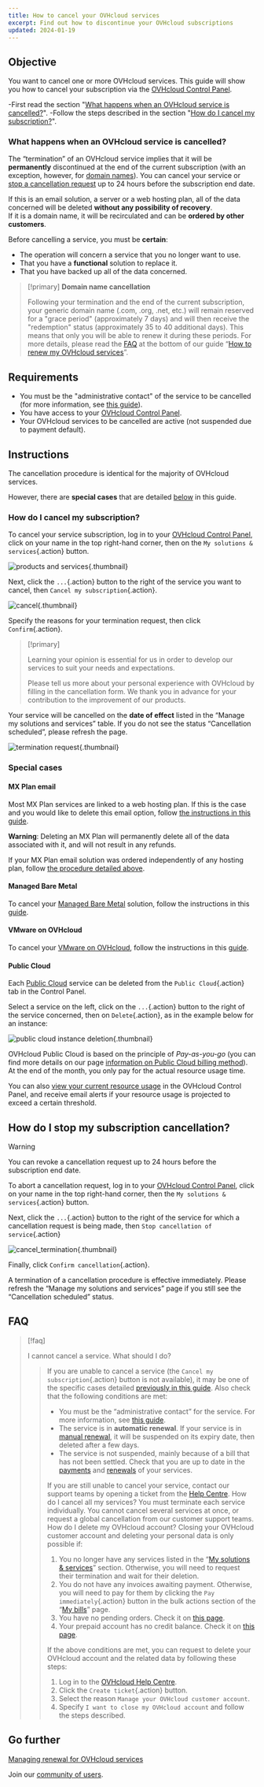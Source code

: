 ```yaml
---
title: How to cancel your OVHcloud services
excerpt: Find out how to discontinue your OVHcloud subscriptions
updated: 2024-01-19
---
```


## Objective

You want to cancel one or more OVHcloud services. This guide will show you how to cancel your subscription via the [OVHcloud Control Panel](https://ca.ovh.com/auth/?action=gotomanager&from=https://www.ovh.com.au/&ovhSubsidiary=au).

-First read the section "[What happens when an OVHcloud service is cancelled?](#consequences)".
-Follow the steps described in the section "[How do I cancel my subscription?](#terminate)".

### What happens when an OVHcloud service is cancelled? <a name="consequences"></a>

The “termination” of an OVHcloud service implies that it will be **permanently** discontinued at the end of the current subscription (with an exception, however, for [domain names](#domain)).
You can cancel your service or [stop a cancellation request](#cancel) up to 24 hours before the subscription end date.

If this is an email solution, a server or a web hosting plan, all of the data concerned will be deleted **without any possibility of recovery**.<br>
If it is a domain name, it will be recirculated and can be **ordered by other customers**.

Before cancelling a service, you must be **certain**:

- The operation will concern a service that you no longer want to use.
- That you have a **functional** solution to replace it.
- That you have backed up all of the data concerned.

<a name="domain"></a>

> [!primary]
> **Domain name cancellation**
>
> Following your termination and the end of the current subscription, your generic domain name (.com, .org, .net, etc.) will remain reserved for a "grace period" (approximately 7 days) and will then receive the "redemption" status (approximately 35 to 40 additional days). This means that only you will be able to renew it during these periods. For more details, please read the [FAQ](/pages/account_and_service_management/managing_billing_payments_and_services/how_to_use_automatic_renewal#faq) at the bottom of our guide “[How to renew my OVHcloud services](/pages/account_and_service_management/managing_billing_payments_and_services/how_to_use_automatic_renewal)”.
>

## Requirements

- You must be the "administrative contact" of the service to be cancelled (for more information, see [this guide](/pages/account_and_service_management/account_information/managing_contacts#definition)).
- You have access to your [OVHcloud Control Panel](https://ca.ovh.com/auth/?action=gotomanager&from=https://www.ovh.com.au/&ovhSubsidiary=au).
- Your OVHcloud services to be cancelled are active (not suspended due to payment default).

## Instructions

The cancellation procedure is identical for the majority of OVHcloud services.

However, there are **special cases** that are detailed [below](#specific-cases) in this guide.

### How do I cancel my subscription? <a name="terminate"></a>

To cancel your service subscription, log in to your [OVHcloud Control Panel](https://ca.ovh.com/auth/?action=gotomanager&from=https://www.ovh.com.au/&ovhSubsidiary=au), click on your name in the top right-hand corner, then on the `My solutions & services`{.action} button.

![products and services](/pages/assets/screens/control_panel/product-selection/right-column/products-services.png){.thumbnail}

Next, click the `...`{.action} button to the right of the service you want to cancel, then `Cancel my subscription`{.action}.

![cancel](/pages/assets/screens/control_panel/product-selection/right-column/my-solutions-and-services/cancel-en.png){.thumbnail}

Specify the reasons for your termination request, then click `Confirm`{.action}.

> [!primary]
>
> Learning your opinion is essential for us in order to develop our services to suit your needs and expectations.
>
> Please tell us more about your personal experience with OVHcloud by filling in the cancellation form. We thank you in advance for your contribution to the improvement of our products.
>

Your service will be cancelled on the **date of effect** listed in the “Manage my solutions and services” table. If you do not see the status “Cancellation scheduled”, please refresh the page.

![termination request](/pages/assets/screens/control_panel/product-selection/right-column/my-solutions-and-services/cancellation-request.png){.thumbnail}

### Special cases <a name="specific-cases"></a>

#### MX Plan email <a name="mxplan"></a>

Most MX Plan services are linked to a web hosting plan. If this is the case and you would like to delete this email option, follow [the instructions in this guide](/pages/web_cloud/web_hosting/activate-email-hosting/#deleting-the-email-solution-linked-to-your-web-hosting-plan).

**Warning**: Deleting an MX Plan will permanently delete all of the data associated with it, and will not result in any refunds.

If your MX Plan email solution was ordered independently of any hosting plan, follow [the procedure detailed above](#terminate).

#### Managed Bare Metal <a name="managedbaremetal"></a>

To cancel your [Managed Bare Metal](https://www.ovhcloud.com/en-au/managed-bare-metal/) solution, follow the instructions in this [guide](/pages/bare_metal_cloud/managed_bare_metal/how-to-cancel).

#### VMware on OVHcloud <a name="hostedprivatecloud-vmware"></a>

To cancel your [VMware on OVHcloud](https://www.ovhcloud.com/en-au/hosted-private-cloud/), follow the instructions in this [guide](/pages/account_and_service_management/managing_billing_payments_and_services/comment_resilier_le_private_cloud).

#### Public Cloud <a name="publiccloud"></a>

Each [Public Cloud](https://www.ovhcloud.com/en-au/public-cloud/) service can be deleted from the `Public Cloud`{.action} tab in the Control Panel.

Select a service on the left, click on the `...`{.action} button to the right of the service concerned, then on `Delete`{.action}, as in the example below for an instance:

![public cloud instance deletion](images/pci-deletion-en.png){.thumbnail}

OVHcloud Public Cloud is based on the principle of *Pay-as-you-go* (you can find more details on our page [information on Public Cloud billing method](/pages/public_cloud/compute/analyze_billing)). At the end of the month, you only pay for the actual resource usage time.

You can also [view your current resource usage](/pages/public_cloud/compute/analyze_billing#view-your-current-resource-usage) in the OVHcloud Control Panel, and receive email alerts if your resource usage is projected to exceed a certain threshold.

## How do I stop my subscription cancellation? <a name="cancel"></a>

> [!warning]
>
> You can revoke a cancellation request up to 24 hours before the subscription end date.
>

To abort a cancellation request, log in to your [OVHcloud Control Panel](https://ca.ovh.com/auth/?action=gotomanager&from=https://www.ovh.com.au/&ovhSubsidiary=au), click on your name in the top right-hand corner, then the `My solutions & services`{.action} button.

Next, click the `...`{.action} button to the right of the service for which a cancellation request is being made, then `Stop cancellation of service`{.action}

![cancel_termination](/pages/assets/screens/control_panel/product-selection/right-column/my-solutions-and-services/cancel_termination-en.png){.thumbnail}

Finally, click `Confirm cancellation`{.action}.

A termination of a cancellation procedure is effective immediately. Please refresh the “Manage my solutions and services” page if you still see the “Cancellation scheduled” status.

## FAQ

> [!faq]
>
> I cannot cancel a service. What should I do?
>> If you are unable to cancel a service (the `Cancel my subscription`{.action} button is not available), it may be one of the specific cases detailed [previously in this guide](#specific-cases).
>> Also check that the following conditions are met:
>>
>> - You must be the “administrative contact” for the service. For more information, see [this guide](/pages/account_and_service_management/account_information/managing_contacts#definition).
>> - The service is in **automatic renewal**. If your service is in [manual renewal](/pages/account_and_service_management/managing_billing_payments_and_services/how_to_use_automatic_renewal#auto-vs-manual), it will be suspended on its expiry date, then deleted after a few days.
>> - The service is not suspended, mainly because of a bill that has not been settled. Check that you are up to date in the [payments](/pages/account_and_service_management/managing_billing_payments_and_services/invoice_management#pay-bills) and [renewals](/pages/account_and_service_management/managing_billing_payments_and_services/how_to_use_automatic_renewal#renewal-management) of your services.
>>
>> If you are still unable to cancel your service, contact our support teams by opening a ticket from the [Help Centre](https://help.ovhcloud.com/csm?id=csm_cases_requests).
> How do I cancel all my services?
>> You must terminate each service individually. You cannot cancel several services at once, or request a global cancellation from our customer support teams.
> How do I delete my OVHcloud account?
>> Closing your OVHcloud customer account and deleting your personal data is only possible if:
>>
>> 1. You no longer have any services listed in the “[My solutions & services](https://www.ovh.com/manager/dedicated/#/billing/autoRenew)” section. Otherwise, you will need to request their termination and wait for their deletion.
>> 2. You do not have any invoices awaiting payment. Otherwise, you will need to pay for them by clicking the `Pay immediately`{.action} button in the bulk actions section of the “[My bills](https://www.ovh.com/manager/#/dedicated/billing/history)” page.
>> 3. You have no pending orders. Check it on [this page](https://www.ovh.com/manager/#/dedicated/billing/orders/orders).
>> 4. Your prepaid account has no credit balance. Check it on [this page](https://www.ovh.com/manager/#/dedicated/billing/payment/ovhaccount).
>>
>> If the above conditions are met, you can request to delete your OVHcloud account and the related data by following these steps:
>>
>> 1. Log in to the [OVHcloud Help Centre](https://help.ovhcloud.com/csm?id=csm_get_help).
>> 2. Click the `Create ticket`{.action} button.
>> 3. Select the reason `Manage your OVHcloud customer account`.
>> 4. Specify `I want to close my OVHcloud account` and follow the steps described.

## Go further <a name="gofurther"></a>

[Managing renewal for OVHcloud services](/pages/account_and_service_management/managing_billing_payments_and_services/how_to_use_automatic_renewal)

Join our [community of users](/links/community).